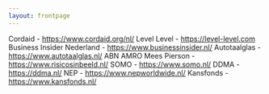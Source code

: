 ```yaml
---
layout: frontpage
---
```


Cordaid - https://www.cordaid.org/nl/
Level Level - https://level-level.com
Business Insider Nederland - https://www.businessinsider.nl/
Autotaalglas - https://www.autotaalglas.nl/
ABN AMRO Mees Pierson - https://www.risicosinbeeld.nl/
SOMO - https://www.somo.nl/
DDMA - https://ddma.nl/
NEP - https://www.nepworldwide.nl/
Kansfonds - https://www.kansfonds.nl/